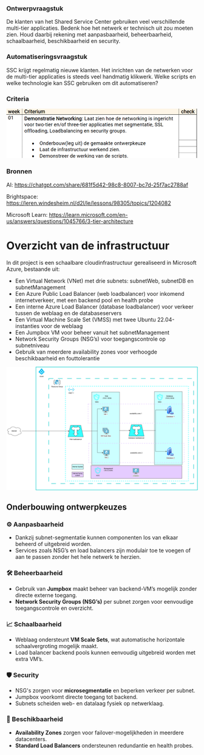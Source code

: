 ### Ontwerpvraagstuk
De klanten van het Shared Service Center gebruiken veel verschillende multi-tier applicaties. Bedenk hoe het netwerk er technisch uit zou moeten zien. Houd daarbij rekening met aanpasbaarheid, beheerbaarheid, schaalbaarheid,
beschikbaarheid en security.
### Automatiseringsvraagstuk
SSC krijgt regelmatig nieuwe klanten.
Het inrichten van de netwerken voor de multi-tier applicaties is
steeds veel handmatig klikwerk. Welke scripts en welke
technologie kan SSC gebruiken om dit automatiseren?

### Criteria
![alt text](image-1.png)

### Bronnen
AI:
https://chatgpt.com/share/681f5d42-98c8-8007-bc7d-25f7ac2788af

Brightspace:
https://leren.windesheim.nl/d2l/le/lessons/98305/topics/1204082

Microsoft Learn:
https://learn.microsoft.com/en-us/answers/questions/1045766/3-tier-architecture


# Overzicht van de infrastructuur
In dit project is een schaalbare cloudinfrastructuur gerealiseerd in Microsoft Azure, bestaande uit:
* Een Virtual Network (VNet) met drie subnets: subnetWeb, subnetDB en subnetManagement
* Een Azure Public Load Balancer (web loadbalancer) voor inkomend internetverkeer, met een backend pool en health   probe
* Een interne Azure Load Balancer (database loadbalancer) voor verkeer tussen de weblaag en de databaseservers
* Een Virtual Machine Scale Set (VMSS) met twee Ubuntu 22.04-instanties voor de weblaag
* Een Jumpbox VM voor beheer vanuit het subnetManagement
* Network Security Groups (NSG’s) voor toegangscontrole op subnetniveau
* Gebruik van meerdere availability zones voor verhoogde beschikbaarheid en fouttolerantie

![alt text](image.png)

##  Onderbouwing ontwerpkeuzes

### ⚙️ Aanpasbaarheid
- Dankzij subnet-segmentatie kunnen componenten los van elkaar beheerd of uitgebreid worden.
- Services zoals NSG’s en load balancers zijn modulair toe te voegen of aan te passen zonder het hele netwerk te herzien.

### 🛠 Beheerbaarheid
- Gebruik van **Jumpbox** maakt beheer van backend-VM’s mogelijk zonder directe externe toegang.
- **Network Security Groups (NSG’s)** per subnet zorgen voor eenvoudige toegangscontrole en overzicht.

### 📈 Schaalbaarheid
- Weblaag ondersteunt **VM Scale Sets**, wat automatische horizontale schaalvergroting mogelijk maakt.
- Load balancer backend pools kunnen eenvoudig uitgebreid worden met extra VM’s.

### 🛡 Security
- NSG's zorgen voor **microsegmentatie** en beperken verkeer per subnet.
- Jumpbox voorkomt directe toegang tot backend.
- Subnets scheiden web- en datalaag fysiek op netwerklaag.

### 🔁 Beschikbaarheid
- **Availability Zones** zorgen voor failover-mogelijkheden in meerdere datacenters.
- **Standard Load Balancers** ondersteunen redundantie en health probes.


